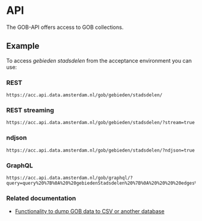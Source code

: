 # API

The GOB-API offers access to GOB collections.

## Example

To access *gebieden stadsdelen* from the acceptance environment you can use:

### REST
```
https://acc.api.data.amsterdam.nl/gob/gebieden/stadsdelen/
```

### REST streaming
```
https://acc.api.data.amsterdam.nl/gob/gebieden/stadsdelen/?stream=true
```

### ndjson
```
https://acc.api.data.amsterdam.nl/gob/gebieden/stadsdelen/?ndjson=true
```

### GraphQL
```
https://acc.api.data.amsterdam.nl/gob/graphql/?query=query%20%7B%0A%20%20gebiedenStadsdelen%20%7B%0A%20%20%20%20edges%20%7B%0A%20%20%20%20%20%20node%20%7B%0A%20%20%20%20%20%20%20%20naam%0A%20%20%20%20%20%20%7D%0A%20%20%20%20%7D%0A%20%20%7D%0A%7D
```

### Related documentation

- [Functionality to dump GOB data to CSV or another database](https://github.com/Amsterdam/GOB-API/blob/master/src/gobapi/dump/README.md)
